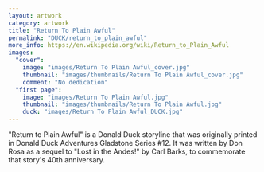 ```yaml
---
layout: artwork
category: artwork
title: "Return To Plain Awful"
permalink: "DUCK/return_to_plain_awful"
more_info: https://en.wikipedia.org/wiki/Return_to_Plain_Awful
images:
  "cover":
    image: "images/Return To Plain Awful_cover.jpg"
    thumbnail: "images/thumbnails/Return To Plain Awful_cover.jpg"
    comment: "No dedication"
  "first page":
    image: "images/Return To Plain Awful.jpg"
    thumbnail: "images/thumbnails/Return To Plain Awful.jpg"
    duck: "images/Return To Plain Awful_DUCK.jpg"
---
```


"Return to Plain Awful" is a Donald Duck storyline that was originally printed in Donald Duck Adventures Gladstone Series #12. It was written by Don Rosa as a sequel to "Lost in the Andes!" by Carl Barks, to commemorate that story's 40th anniversary.
